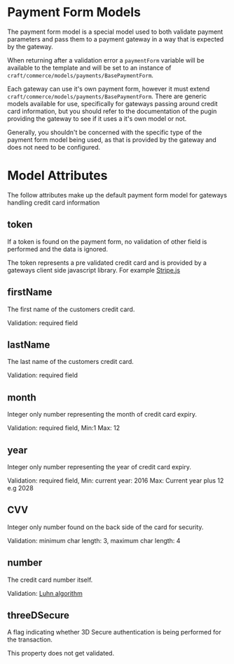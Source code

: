 # Payment Form Models

The payment form model is a special model used to both validate payment parameters and pass them to a payment gateway in a way that is expected by the gateway.

When returning after a validation error a `paymentForm` variable will be available to the template and will be set to an instance of `craft/commerce/models/payments/BasePaymentForm`.

Each gateway can use it's own payment form, however it must extend `craft/commerce/models/payments/BasePaymentForm`. There are generic models available for use, specifically for gateways passing around credit card information, but you should refer to the documentation of the pugin providing the gateway to see if it uses a it's own model or not.

Generally, you shouldn't be concerned with the specific type of the payment form model being used, as that is provided by the gateway and does not need to be configured.

# Model Attributes

The follow attributes make up the default payment form model for gateways handling credit card information

## token

If a token is found on the payment form, no validation of other field is performed and the data is ignored.

The token represents a pre validated credit card and is provided by a gateways client side javascript library. For example [Stripe.js](https://stripe.com/docs/stripe-js)

## firstName

The first name of the customers credit card.

Validation: required field

## lastName

The last name of the customers credit card.

Validation: required field

## month

Integer only number representing the month of credit card expiry.

Validation: required field, Min:1 Max: 12

## year

Integer only number representing the year of credit card expiry.

Validation: required field, Min: current year: 2016 Max: Current year plus 12 e.g 2028

## CVV

Integer only number found on the back side of the card for security.

Validation: minimum char length: 3, maximum char length: 4

## number

The credit card number itself.

Validation: [Luhn algorithm](https://en.wikipedia.org/wiki/Luhn_algorithm)

## threeDSecure

A flag indicating whether 3D Secure authentication is being performed for the transaction.

This property does not get validated.
